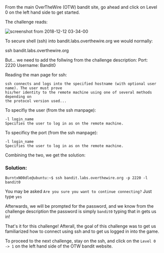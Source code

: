 From the main OverTheWire (OTW) bandit site, go ahead and click on Level 0 on the left hand side to get started.

The challenge reads:

![screenshot from 2018-12-12 03-34-00](https://user-images.githubusercontent.com/41026969/49857122-b90cba00-fdbf-11e8-8285-f5c19c00ee6c.png)

To secure shell (ssh) into bandit.labs.overthewire.org we would normally:

ssh bandit.labs.overthewire.org 

But... we need to add the follwing from the challenge description:
  Port: 2220
  Username: Bandit0

Reading the man page for ssh:
```
ssh connects and logs into the specified hostname (with optional user name). The user must prove 
his/her identity to the remote machine using one of several methods depending on 
the protocol version used... 
```

To specifiy the user (from the ssh manpage):
```
-l login_name
Specifies the user to log in as on the remote machine.
```

To specificy the port (from the ssh manpage):
```
-l login_name
Specifies the user to log in as on the remote machine. 
```
Combining the two, we get the solution:

### Solution:

```
BurntxN00dle@ubuntu:~$ ssh bandit.labs.overthewire.org -p 2220 -l bandit0
```
You may be asked ```Are you sure you want to continue connecting?``` Just type ```yes```

Afterwards, we will be prompted for the password, and we know from the challenge description the password
is simply ```bandit0``` typing that in gets us in!

That's it for this challenge! Afterall, the goal of this challenge was to get us familiarized how to connect using 
ssh and to get us logged in into the game.

To proceed to the next challenge, stay on the ssh, and click on the ```Level 0 -> 1``` on the left hand side
of the OTW bandit website.
